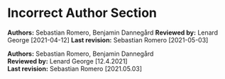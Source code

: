 # Incorrect Author Section

**Authors:** Sebastian Romero, Benjamin Dannegård
**Reviewed by:** Lenard George [2021-04-12]
**Last revision:** Sebastian Romero [2021-05-03]

**Authors:** Sebastian Romero, Benjamin Dannegård  
**Reviewed by:** Lenard George [12.4.2021]  
**Last revision:** Sebastian Romero [2021.05.03]